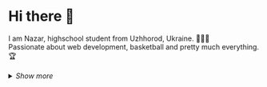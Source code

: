 <h1>Hi there 👋</h1>
I am Nazar, highschool student from Uzhhorod, Ukraine. 🧑🏼‍🎓<br>
Passionate about web development, basketball and pretty much everything. 🏆<br>

<br>

<details>
  
  <summary><i>Show more</i></summary>
  
  <h2>My Skills</h2>
  
  <!--Web Development Basics: -->
  <span>
    <img alt="HTML5" src="https://img.shields.io/badge/-HTML5-ffa500?style=flat-square&logo=html5&logoColor=white" /> 
    <img alt="CSS3" src="https://img.shields.io/badge/-CSS3-6495ed?style=flat-square&logo=css3&logoColor=white" /> 
    <img alt="JavaScript" src="https://img.shields.io/badge/-JavaScript-ffff00?style=flat-square&logo=javascript&logoColor=black" /> 
  </span>
  
  <br>
  
  <!--Frontend Frameworks: -->
  <span>
    <img alt="React" src="https://img.shields.io/badge/-React-45b8d8?style=flat-square&logo=react&logoColor=white" /> 
  </span>
  
  <br>
  
  <!--Backend: -->
  <span>
    <img alt="Nodejs" src="https://img.shields.io/badge/-Nodejs-43853d?style=flat-square&logo=Node.js&logoColor=white" />
    <img alt="NPM" src="https://img.shields.io/badge/-NPM-ff0000?style=flat-square&logo=npm&logoColor=white" />
    <img alt="Express" src="https://img.shields.io/badge/-Express-ffffff?style=flat-square&logo=express&logoColor=black" />
    <img alt="PostgeSQL" src="https://img.shields.io/badge/-PostgeSQL-2596be?style=flat-square&logo=postgresql&logoColor=white" />
  </span>
  
  <h2>Course Certificates</h2>
  <a href="https://www.udemy.com/certificate/UC-c357bcdc-3611-419c-aa0a-ab5992223577/">Complete Web Developer by Andrei Neagoie</a>
  <a href="https://www.udemy.com/certificate/UC-8299211e-6362-40c6-aaea-bd7456501a15/">Build Responsive Real-World Websites with HTML and CSS by Jonas Schmedtmann</a>

  <h2>Currently Learning</h2>
    - Advancing my HTML, CSS and Design Skills; <br>
    - Diving deeper into JavaScript; <br>
    - Exploring Git and GitHub;

</details>
